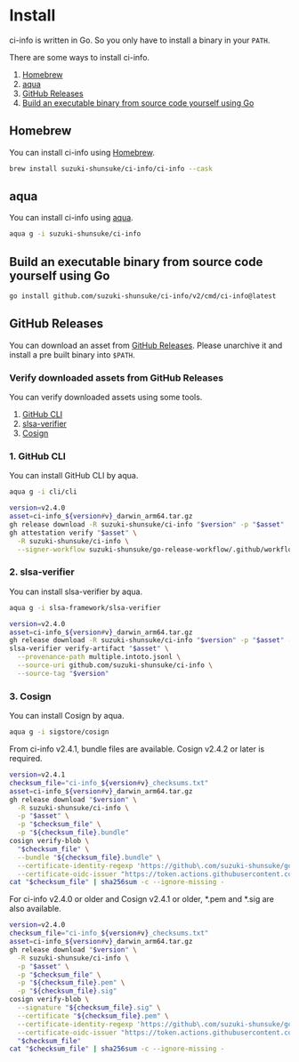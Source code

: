 # Install

ci-info is written in Go. So you only have to install a binary in your `PATH`.

There are some ways to install ci-info.

1. [Homebrew](#homebrew)
1. [aqua](#aqua)
1. [GitHub Releases](#github-releases)
1. [Build an executable binary from source code yourself using Go](#build-an-executable-binary-from-source-code-yourself-using-go)

## Homebrew

You can install ci-info using [Homebrew](https://brew.sh/).

```sh
brew install suzuki-shunsuke/ci-info/ci-info --cask
```

## aqua

You can install ci-info using [aqua](https://aquaproj.github.io/).

```sh
aqua g -i suzuki-shunsuke/ci-info
```

## Build an executable binary from source code yourself using Go

```sh
go install github.com/suzuki-shunsuke/ci-info/v2/cmd/ci-info@latest
```

## GitHub Releases

You can download an asset from [GitHub Releases](https://github.com/suzuki-shunsuke/ci-info/releases).
Please unarchive it and install a pre built binary into `$PATH`. 

### Verify downloaded assets from GitHub Releases

You can verify downloaded assets using some tools.

1. [GitHub CLI](https://cli.github.com/)
1. [slsa-verifier](https://github.com/slsa-framework/slsa-verifier)
1. [Cosign](https://github.com/sigstore/cosign)

### 1. GitHub CLI

You can install GitHub CLI by aqua.

```sh
aqua g -i cli/cli
```

```sh
version=v2.4.0
asset=ci-info_${version#v}_darwin_arm64.tar.gz
gh release download -R suzuki-shunsuke/ci-info "$version" -p "$asset"
gh attestation verify "$asset" \
  -R suzuki-shunsuke/ci-info \
  --signer-workflow suzuki-shunsuke/go-release-workflow/.github/workflows/release.yaml
```

### 2. slsa-verifier

You can install slsa-verifier by aqua.

```sh
aqua g -i slsa-framework/slsa-verifier
```

```sh
version=v2.4.0
asset=ci-info_${version#v}_darwin_arm64.tar.gz
gh release download -R suzuki-shunsuke/ci-info "$version" -p "$asset" -p multiple.intoto.jsonl
slsa-verifier verify-artifact "$asset" \
  --provenance-path multiple.intoto.jsonl \
  --source-uri github.com/suzuki-shunsuke/ci-info \
  --source-tag "$version"
```

### 3. Cosign

You can install Cosign by aqua.

```sh
aqua g -i sigstore/cosign
```

From ci-info v2.4.1, bundle files are available.
Cosign v2.4.2 or later is required.

```sh
version=v2.4.1
checksum_file="ci-info_${version#v}_checksums.txt"
asset=ci-info_${version#v}_darwin_arm64.tar.gz
gh release download "$version" \
  -R suzuki-shunsuke/ci-info \
  -p "$asset" \
  -p "$checksum_file" \
  -p "${checksum_file}.bundle"
cosign verify-blob \
  "$checksum_file" \
  --bundle "${checksum_file}.bundle" \
  --certificate-identity-regexp 'https://github\.com/suzuki-shunsuke/go-release-workflow/\.github/workflows/release\.yaml@.*' \
  --certificate-oidc-issuer "https://token.actions.githubusercontent.com"
cat "$checksum_file" | sha256sum -c --ignore-missing -
```

For ci-info v2.4.0 or older and Cosign v2.4.1 or older, *.pem and *.sig are also available.

```sh
version=v2.4.0
checksum_file="ci-info_${version#v}_checksums.txt"
asset=ci-info_${version#v}_darwin_arm64.tar.gz
gh release download "$version" \
  -R suzuki-shunsuke/ci-info \
  -p "$asset" \
  -p "$checksum_file" \
  -p "${checksum_file}.pem" \
  -p "${checksum_file}.sig"
cosign verify-blob \
  --signature "${checksum_file}.sig" \
  --certificate "${checksum_file}.pem" \
  --certificate-identity-regexp 'https://github\.com/suzuki-shunsuke/go-release-workflow/\.github/workflows/release\.yaml@.*' \
  --certificate-oidc-issuer "https://token.actions.githubusercontent.com" \
  "$checksum_file"
cat "$checksum_file" | sha256sum -c --ignore-missing -
```
